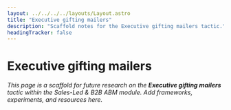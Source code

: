 ```yaml
---
layout: ../../../../layouts/Layout.astro
title: "Executive gifting mailers"
description: "Scaffold notes for the Executive gifting mailers tactic."
headingTracker: false
---
```

# Executive gifting mailers

_This page is a scaffold for future research on the **Executive gifting mailers** tactic within the Sales-Led & B2B ABM module. Add frameworks, experiments, and resources here._
